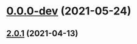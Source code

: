 # [0.0.0-dev](https://github.com/AlexRogalskiy/github-action-issue-commenter/compare/v2.0.1...v0.0.0-dev) (2021-05-24)



## [2.0.1](https://github.com/AlexRogalskiy/github-action-issue-commenter/compare/2.0.1...v2.0.1) (2021-04-13)



